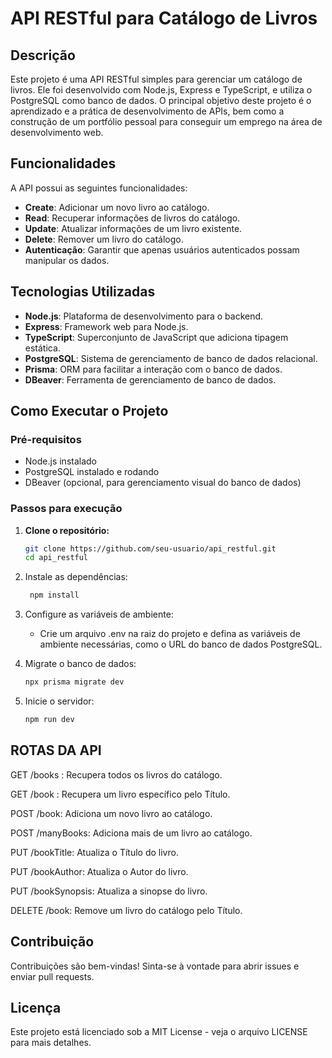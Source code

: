 # API RESTful para Catálogo de Livros

## Descrição

Este projeto é uma API RESTful simples para gerenciar um catálogo de livros. Ele foi desenvolvido com Node.js, Express e TypeScript, e utiliza o PostgreSQL como banco de dados. O principal objetivo deste projeto é o aprendizado e a prática de desenvolvimento de APIs, bem como a construção de um portfólio pessoal para conseguir um emprego na área de desenvolvimento web.

## Funcionalidades

A API possui as seguintes funcionalidades:

- **Create**: Adicionar um novo livro ao catálogo.
- **Read**: Recuperar informações de livros do catálogo.
- **Update**: Atualizar informações de um livro existente.
- **Delete**: Remover um livro do catálogo.
- **Autenticação**: Garantir que apenas usuários autenticados possam manipular os dados.

## Tecnologias Utilizadas

- **Node.js**: Plataforma de desenvolvimento para o backend.
- **Express**: Framework web para Node.js.
- **TypeScript**: Superconjunto de JavaScript que adiciona tipagem estática.
- **PostgreSQL**: Sistema de gerenciamento de banco de dados relacional.
- **Prisma**: ORM para facilitar a interação com o banco de dados.
- **DBeaver**: Ferramenta de gerenciamento de banco de dados.

## Como Executar o Projeto

### Pré-requisitos

- Node.js instalado
- PostgreSQL instalado e rodando
- DBeaver (opcional, para gerenciamento visual do banco de dados)

### Passos para execução

1. **Clone o repositório:**

   ```bash
   git clone https://github.com/seu-usuario/api_restful.git
   cd api_restful
   
2. Instale as dependências:
   ```bash
    npm install
3. Configure as variáveis de ambiente:
   - Crie um arquivo .env na raiz do projeto e defina as variáveis de ambiente necessárias, como o URL do banco de dados PostgreSQL.
4. Migrate o banco de dados:
   ```bash
   npx prisma migrate dev
5. Inicie o servidor:
   ```bash
   npm run dev

## ROTAS DA API

GET /books : Recupera todos os livros do catálogo.

GET /book : Recupera um livro específico pelo Título.

POST /book: Adiciona um novo livro ao catálogo.

POST /manyBooks: Adiciona mais de um livro ao catálogo.

PUT /bookTitle: Atualiza o Título do livro.

PUT /bookAuthor: Atualiza o Autor do livro.

PUT /bookSynopsis: Atualiza a sinopse do livro.

DELETE /book: Remove um livro do catálogo pelo Título.

## Contribuição

Contribuições são bem-vindas! Sinta-se à vontade para abrir issues e enviar pull requests.

## Licença
Este projeto está licenciado sob a MIT License - veja o arquivo LICENSE para mais detalhes.
